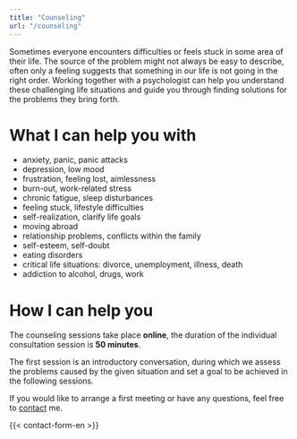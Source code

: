 ```yaml
---
title: "Counseling"
url: "/counseling"
---
```


Sometimes everyone encounters difficulties or feels stuck in some area of ​​their life. The source of the problem might not always be easy to describe, often only a feeling suggests that something in our life is not going in the right order. Working together with a psychologist can help you understand these challenging life situations and guide you through finding solutions for the problems they bring forth.

# What I can help you with

* anxiety, panic, panic attacks
* depression, low mood
* frustration, feeling lost, aimlessness
* burn-out, work-related stress
* chronic fatigue, sleep disturbances
* feeling stuck, lifestyle difficulties
* self-realization, clarify life goals
* moving abroad
* relationship problems, conflicts within the family
* self-esteem, self-doubt
* eating disorders
* critical life situations: divorce, unemployment, illness, death
* addiction to alcohol, drugs, work


# How I can help you

The counseling sessions take place **online**, the duration of the individual consultation session is **50 minutes**.

The first session is an introductory conversation, during which we assess the problems caused by the given situation and set a goal to be achieved in the following sessions.

If you would like to arrange a first meeting or have any questions, feel free to [contact](/contact) me.

{{< contact-form-en >}}
